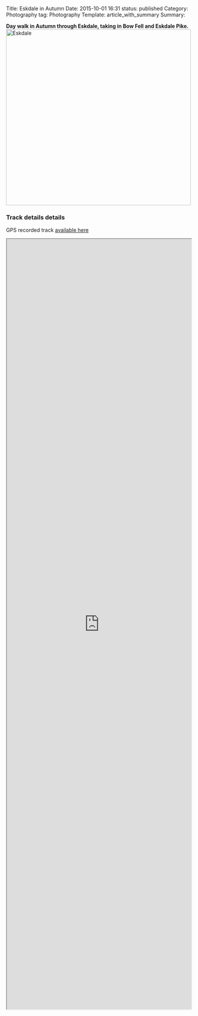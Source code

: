 Title: Eskdale in Autumn
Date: 2015-10-01 16:31
status: published
Category: Photography
tag: Photography
Template: article_with_summary
Summary: <div> <b>Day walk in Autumn through Eskdale, taking in Bow Fell and Eskdale Pike.</b> <a data-flickr-embed="true"  href="https://www.flickr.com/photos/doug_from_the_uk/albums/72157663610810895" title="Eskdale"><img src="https://farm1.staticflickr.com/718/22337809630_ff0fe6c12a_z.jpg" width="100%" height="480" alt="Eskdale"></a><script async src="//embedr.flickr.com/assets/client-code.js" charset="utf-8"></script> </div>


<h3> Track details details </h3>

GPS recorded track [available here]({filename}/docs/activity_931784248.gpx)


<iframe src="http://adventures.garmin.com/en-US/by/douglask31/bowfell-and-eskdale/#.VpqKtnWLTCI" width="100%" height="2100px" zoom =  1.00></iframe>
